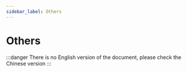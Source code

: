 ```yaml
---
sidebar_label: Others
---
```


# Others

:::danger
There is no English version of the document, please check the Chinese version
:::
